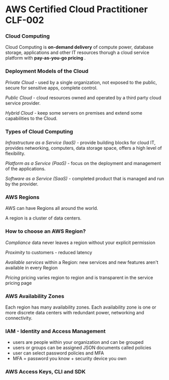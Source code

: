 # AWS Certified Cloud Practitioner CLF-002

### Cloud Computing

Cloud Computing is <b>on-demand delivery</b> of compute power, database storage, applications and other IT resources thorugh a cloud service platform with <b>pay-as-you-go pricing </b>.

### Deployment Models of the Cloud

<em>Private Cloud</em> - used by a single organization, not exposed to the public, secure for sensitive apps, complete control.

<em>Public Cloud</em> - cloud resources owned and operated by a third party cloud service provider.

<em>Hybrid Cloud</em> - keep some servers on premises and extend some capabilities to the Cloud.

### Types of Cloud Computing

<em>Infrastructure as a Service (IaaS)</em> - provide building blocks for cloud IT, provides networking, computers, data storage space, offers a high level of flexibility.

<em>Platform as a Service (PaaS)</em> - focus on the deployment and management of the applications.

<em>Software as a Service (SaaS)</em> - completed product that is managed and run by the provider.

### AWS Regions

AWS can have Regions all around the world.

A region is a cluster of data centers.

### How to choose an AWS Region?

<em>Compliance</em> data never leaves a region without your explicit permission

<em>Proximity</em> to customers - reduced latency

<em>Available services</em> within a Region: new services and new features aren't available in every Region

<em>Pricing</em> pricing varies region to region and is transparent in the service pricing page

### AWS Availability Zones

Each region has many availability zones. Each availability zone is one or more discrete data centers with redundant power, networking and connectivity.

### IAM - Identity and Access Management

- users are people within your organization and can be grouped
- users or groups can be assigned JSON documents called policies
- user can select password policies and MFA
- MFA = password you know + security device you own

### AWS Access Keys, CLI and SDK
